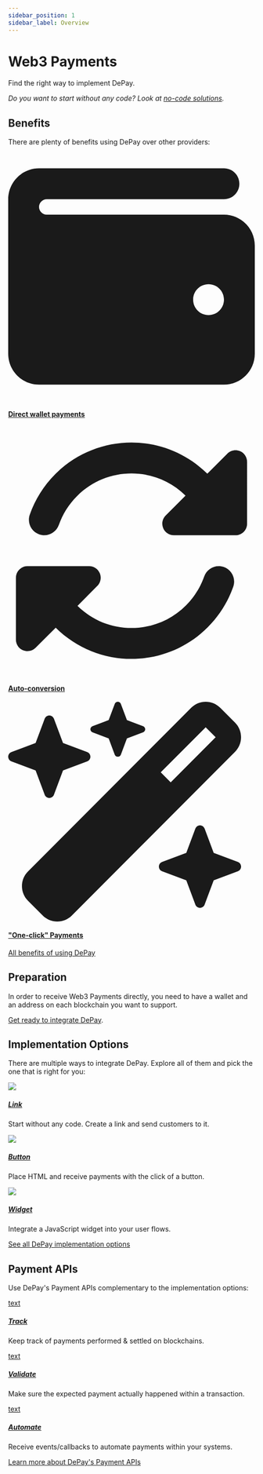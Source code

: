 ```yaml
---
sidebar_position: 1
sidebar_label: Overview
---
```


# Web3 Payments

Find the right way to implement DePay.

*Do you want to start without any code? Look at [no-code solutions](/docs/no-code).*

## Benefits

There are plenty of benefits using DePay over other providers:

<div className="row pt-2 pb-4">
  <div className="col-12 ps-0 pe-0 col-md-4 pe-md-4">
    <a href="/docs/payments/benefits#direct-wallet-payments" className="d-block hover-card p-3">
      <span className="d-block"><svg aria-hidden="true" focusable="false" data-prefix="fas" data-icon="wallet" className="svg-inline--fa fa-wallet text-secondary h2 pt-2" role="img" xmlns="http://www.w3.org/2000/svg" viewBox="0 0 512 512"><path fill="currentColor" d="M64 32C28.7 32 0 60.7 0 96V416c0 35.3 28.7 64 64 64H448c35.3 0 64-28.7 64-64V192c0-35.3-28.7-64-64-64H80c-8.8 0-16-7.2-16-16s7.2-16 16-16H448c17.7 0 32-14.3 32-32s-14.3-32-32-32H64zM416 336c-17.7 0-32-14.3-32-32s14.3-32 32-32s32 14.3 32 32s-14.3 32-32 32z"></path></svg></span>
      <h4 className="d-block h5 text-primary mb-1">Direct wallet payments</h4>
    </a>
  </div>

  <div className="col-12 ps-0 pe-0 col-md-4 pe-md-4">
    <a href="/docs/payments/benefits#auto-conversion" className="d-block hover-card p-3">
      <span className="d-block"><svg aria-hidden="true" focusable="false" data-prefix="fas" data-icon="rotate" className="svg-inline--fa fa-rotate text-secondary h2 pt-2" role="img" xmlns="http://www.w3.org/2000/svg" viewBox="0 0 512 512"><path fill="currentColor" d="M142.9 142.9c62.2-62.2 162.7-62.5 225.3-1L327 183c-6.9 6.9-8.9 17.2-5.2 26.2s12.5 14.8 22.2 14.8H463.5c0 0 0 0 0 0H472c13.3 0 24-10.7 24-24V72c0-9.7-5.8-18.5-14.8-22.2s-19.3-1.7-26.2 5.2L413.4 96.6c-87.6-86.5-228.7-86.2-315.8 1C73.2 122 55.6 150.7 44.8 181.4c-5.9 16.7 2.9 34.9 19.5 40.8s34.9-2.9 40.8-19.5c7.7-21.8 20.2-42.3 37.8-59.8zM16 312v7.6 .7V440c0 9.7 5.8 18.5 14.8 22.2s19.3 1.7 26.2-5.2l41.6-41.6c87.6 86.5 228.7 86.2 315.8-1c24.4-24.4 42.1-53.1 52.9-83.7c5.9-16.7-2.9-34.9-19.5-40.8s-34.9 2.9-40.8 19.5c-7.7 21.8-20.2 42.3-37.8 59.8c-62.2 62.2-162.7 62.5-225.3 1L185 329c6.9-6.9 8.9-17.2 5.2-26.2s-12.5-14.8-22.2-14.8H48.4h-.7H40c-13.3 0-24 10.7-24 24z"></path></svg></span>
      <h4 className="d-block h5 text-primary mb-1">Auto-conversion</h4>
    </a>
  </div>

  <div className="col-12 ps-0 pe-0 col-md-4 pe-md-4">
    <a href="/docs/payments/benefits#one-click-payments" className="d-block hover-card p-3">
      <span className="d-block"><svg aria-hidden="true" focusable="false" data-prefix="fas" data-icon="wand-magic-sparkles" className="svg-inline--fa fa-wand-magic-sparkles text-secondary h2 pt-2" role="img" xmlns="http://www.w3.org/2000/svg" viewBox="0 0 576 512"><path fill="currentColor" d="M234.7 42.7L197 56.8c-3 1.1-5 4-5 7.2s2 6.1 5 7.2l37.7 14.1L248.8 123c1.1 3 4 5 7.2 5s6.1-2 7.2-5l14.1-37.7L315 71.2c3-1.1 5-4 5-7.2s-2-6.1-5-7.2L277.3 42.7 263.2 5c-1.1-3-4-5-7.2-5s-6.1 2-7.2 5L234.7 42.7zM46.1 395.4c-18.7 18.7-18.7 49.1 0 67.9l34.6 34.6c18.7 18.7 49.1 18.7 67.9 0L529.9 116.5c18.7-18.7 18.7-49.1 0-67.9L495.3 14.1c-18.7-18.7-49.1-18.7-67.9 0L46.1 395.4zM484.6 82.6l-105 105-23.3-23.3 105-105 23.3 23.3zM7.5 117.2C3 118.9 0 123.2 0 128s3 9.1 7.5 10.8L64 160l21.2 56.5c1.7 4.5 6 7.5 10.8 7.5s9.1-3 10.8-7.5L128 160l56.5-21.2c4.5-1.7 7.5-6 7.5-10.8s-3-9.1-7.5-10.8L128 96 106.8 39.5C105.1 35 100.8 32 96 32s-9.1 3-10.8 7.5L64 96 7.5 117.2zm352 256c-4.5 1.7-7.5 6-7.5 10.8s3 9.1 7.5 10.8L416 416l21.2 56.5c1.7 4.5 6 7.5 10.8 7.5s9.1-3 10.8-7.5L480 416l56.5-21.2c4.5-1.7 7.5-6 7.5-10.8s-3-9.1-7.5-10.8L480 352l-21.2-56.5c-1.7-4.5-6-7.5-10.8-7.5s-9.1 3-10.8 7.5L416 352l-56.5 21.2z"></path></svg></span>
      <h4 className="d-block h5 text-primary mb-1">"One-click" Payments</h4>
    </a>
  </div>
</div>

[All benefits of using DePay](/docs/payments/benefits)

## Preparation

In order to receive Web3 Payments directly, you need to have a wallet and an address on each blockchain you want to support.

[Get ready to integrate DePay](/docs/payments/preparation).

## Implementation Options

There are multiple ways to integrate DePay. Explore all of them and pick the one that is right for you:

<div className="row pt-2 pb-4">
  <div className="col-12 col-xl-4 pe-4">
    <a style={{ background: "#ea357a" }} className="hover-card pt-1 px-1 mb-4 w-100 d-block d-block" href="/docs/payments/implementations/link">
      <img src="/img/payments/link.png" />
    </a>
    <div className="ps-1">
      <div><a href="/docs/payments/implementations/link"><h5 className="text-primary">Link</h5></a></div>
      <div><p>Start without any code. Create a link and send customers to it.</p></div>
    </div>
  </div>
  <div className="col-12 col-xl-4 pe-4">
    <a style={{ background: "#ea357a" }} className="hover-card p-1 mb-4 w-100 d-block d-block" href="/docs/payments/implementations/button">
      <img src="/img/payments/button.png" />
    </a>
    <div className="ps-1">
      <div><a href="/docs/payments/implementations/button"><h5 className="text-primary">Button</h5></a></div>
      <div><p>Place HTML and receive payments with the click of a button.</p></div>
    </div>
  </div>
  <div className="col-12 col-xl-4 pe-4">
    <a style={{ background: "#ea357a" }} className="hover-card p-1 mb-4 w-100 d-block d-block" href="/docs/payments/implementations/widget">
      <img src="/img/payments/widget.png" />
    </a>
    <div className="ps-1">
      <div><a href="/docs/payments/implementations/widget"><h5 className="text-primary">Widget</h5></a></div>
      <div><p>Integrate a JavaScript widget into your user flows.</p></div>
    </div>
  </div>
</div>

[See all DePay implementation options](/docs/payments/implementations/)


## Payment APIs

Use DePay's Payment APIs complementary to the implementation options:

<div className="row pt-2 pb-4">
  <div className="col-12 col-xl-4 pe-4">
    <a style={{ background: "#447fc2" }} className="hover-card p-3 mb-4 w-100 d-block d-block" href="/docs/payments/implementations/link">
      text
    </a>
    <div className="ps-1">
      <div><a href="/docs/payments/implementations/link"><h5 className="text-primary">Track</h5></a></div>
      <div><p>Keep track of payments performed & settled on blockchains.</p></div>
    </div>
  </div>
  <div className="col-12 col-xl-4 pe-4">
    <a style={{ background: "#447fc2" }} className="hover-card p-3 mb-4 w-100 d-block d-block" href="/docs/payments/implementations/button">
      text
    </a>
    <div className="ps-1">
      <div><a href="/docs/payments/implementations/button"><h5 className="text-primary">Validate</h5></a></div>
      <div><p>Make sure the expected payment actually happened within a transaction.</p></div>
    </div>
  </div>
  <div className="col-12 col-xl-4 pe-4">
    <a style={{ background: "#447fc2" }} className="hover-card p-3 mb-4 w-100 d-block d-block" href="/docs/payments/implementations/widget">
      text
    </a>
    <div className="ps-1">
      <div><a href="/docs/payments/implementations/widget"><h5 className="text-primary">Automate</h5></a></div>
      <div><p>Receive events/callbacks to automate payments within your systems.</p></div>
    </div>
  </div>
</div>

[Learn more about DePay's Payment APIs](/docs/payments/api/)
